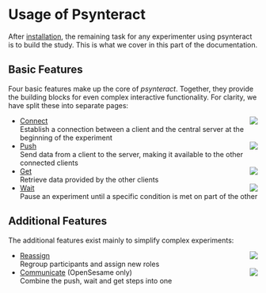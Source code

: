 # Usage of Psynteract

After [installation](installation.md), the remaining task for any
experimenter using psynteract is to build the study. This is what we cover
in this part of the documentation.

## Basic Features

Four basic features make up the core of *psynteract*. Together, they provide the
building blocks for even complex interactive functionality. For clarity,
we have split these into separate pages:

* [Connect](usage-connect.md) <img src="https://raw.githubusercontent.com/psynteract/psynteract-os/master/plugins/psynteract_connect/psynteract_connect_large.png" align="right"><br>
  Establish a connection between a client and the central server at the beginning of the experiment
* [Push](usage-push.md) <img src="https://raw.githubusercontent.com/psynteract/psynteract-os/master/plugins/psynteract_push/psynteract_push_large.png" align="right"><br>
  Send data from a client to the server, making it available to the other connected clients
* [Get](usage-get.md) <img src="https://raw.githubusercontent.com/psynteract/psynteract-os/master/plugins/psynteract_get/psynteract_get_large.png" align="right"><br>
  Retrieve data provided by the other clients
* [Wait](usage-wait.md) <img src="https://raw.githubusercontent.com/psynteract/psynteract-os/master/plugins/psynteract_await/psynteract_await_large.png" align="right"><br>
  Pause an experiment until a specific condition is met on part of the other

## Additional Features

The additional features exist mainly to simplify complex experiments:

* [Reassign](usage-reassign.md) <img src="https://raw.githubusercontent.com/psynteract/psynteract-os/master/plugins/psynteract_reassign/psynteract_reassign_large.png" align="right"><br>
  Regroup participants and assign new roles
* [Communicate](usage-communicate.md) (OpenSesame only) <img src="https://raw.githubusercontent.com/psynteract/psynteract-os/master/plugins/psynteract_communicate/psynteract_communicate_large.png" align="right"><br>
  Combine the push, wait and get steps into one

